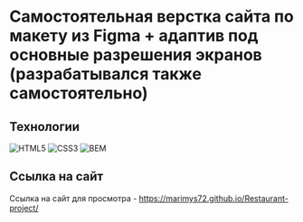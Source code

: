 # Самостоятельная верстка сайта по макету из Figma + адаптив под основные разрешения экранов (разрабатывался также самостоятельно)

## Технологии
![HTML5](https://img.shields.io/badge/-HTML5-e34f26?logo=html5&logoColor=white)
![CSS3](https://img.shields.io/badge/-CSS3-1572b6?logo=css3&logoColor=white)
![BEM](https://img.shields.io/badge/-BEM-yellowgreen)

## Ссылка на сайт
Ссылка на сайт для просмотра - https://marimys72.github.io/Restaurant-project/
